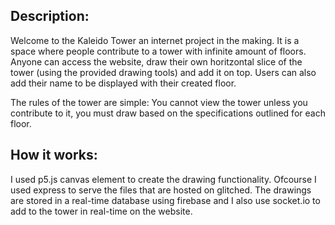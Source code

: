 


## Description:

Welcome to the Kaleido Tower an internet project in the making. It is a space where people contribute to a tower with infinite amount of floors. Anyone can access the website, draw their own horitzontal slice of the tower (using the provided drawing tools) and add it on top. Users can also add their name to be displayed with their created floor.

The rules of the tower are simple: You cannot view the tower unless you contribute to it, you must draw based on the specifications outlined for each floor.



## How it works:

I used p5.js canvas element to create the drawing functionality. Ofcourse I used express to serve the files that are hosted on glitched. The drawings are stored in a real-time database using firebase and I also use socket.io to add to the tower in real-time on the website.
